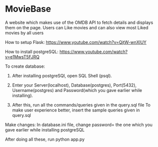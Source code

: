# MovieBase
A website which makes use of the OMDB API to fetch details and displays them on the page. Users can Like movies and can also view most Liked movies by all users


How to setup Flask: https://www.youtube.com/watch?v=QjtW-wnXlUY

How to install postgreSQL: https://www.youtube.com/watch?v=e1MwsT5FJRQ

To create database:

1)  After installing postgreSQl, open SQL Shell (psql).

2)  Enter your Server(localhost), Database(postgres), Port(5432), Username(postgres) and Password(which you gave earlier while installing).

3)  After this, run all the commands/queries given in the query.sql file
To make user experience better, insert the sample queries given in query.sql

Make changes: In database.ini file, change password= the one which you gave earlier while installing postgreSQL

After doing all these, run python app.py
